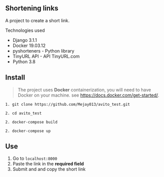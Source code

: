 ## Shortening links

A project to create a short link.

Technologies used

- Django 3.1.1
- Docker 19.03.12
- pyshorteners - Python library
- TinyURL API - API TinyURL.com
- Python 3.8

## Install

> The project uses **Docker** containerization, you will need 
	to have Docker on your machine.  see https://docs.docker.com/get-started/. 

```1. git clone https://github.com/Mejay013/avito_test.git ```

```2. cd avito_test```

```2. docker-compose build```

```2. docker-compose up```

## Use
1. Go to  ```localhost:8000```
2. Paste the link in the **required field**
3. Submit and and copy the short link
